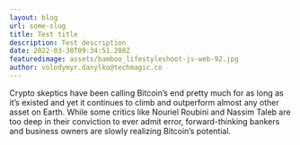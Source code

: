 ```yaml
---
layout: blog
url: some-slug
title: Test title
description: Test description
date: 2022-03-30T09:34:51.208Z
featuredimage: assets/bamboo_lifestyleshoot-js-web-92.jpg
author: volodymyr.danylko@techmagic.co
---
```

Crypto skeptics have been calling Bitcoin’s end pretty much for as long as it’s existed and yet it continues to climb and outperform almost any other asset on Earth. While some critics like Nouriel Roubini and Nassim Taleb are too deep in their conviction to ever admit error, forward-thinking bankers and business owners are slowly realizing Bitcoin’s potential.